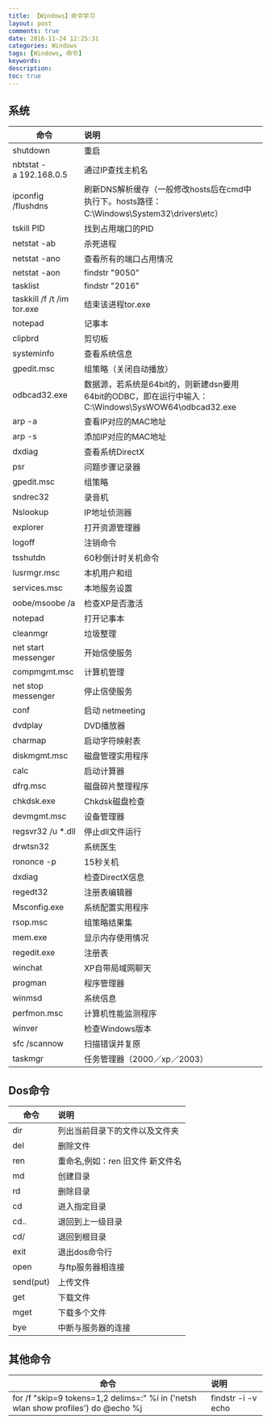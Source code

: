 ```yaml
---
title: 【Windows】命令学习
layout: post
comments: true
date: 2016-11-24 12:25:31
categories: Windows
tags: [Windows, 命令]
keywords:
description:
toc: true
---
```

## 系统
| 命令						                 | 说明                                                                                                |
| -------------------------  | :--                                                                                                 |
| shutdown                   | 重启
| nbtstat -a 192.168.0.5     | 通过IP查找主机名
| ipconfig /flushdns         | 刷新DNS解析缓存（一般修改hosts后在cmd中执行下。hosts路径：C:\Windows\System32\drivers\etc）
| tskill PID                 | 找到占用端口的PID
| netstat -ab                | 杀死进程
| netstat -ano               | 查看所有的端口占用情况
| netstat -aon|findstr "9050"| 查看指定端口的占用情况|
| tasklist|findstr "2016"    | 查看PID对应的进程|
| taskkill /f /t /im tor.exe | 结束该进程tor.exe
| notepad                    | 记事本
| clipbrd                    | 剪切板
| systeminfo                 | 查看系统信息
| gpedit.msc                 | 组策略（关闭自动播放）
| odbcad32.exe               | 数据源，若系统是64bit的，则新建dsn要用64bit的ODBC，即在运行中输入：C:\Windows\SysWOW64\odbcad32.exe
| arp -a                     | 查看IP对应的MAC地址
| arp -s                     | 添加IP对应的MAC地址
| dxdiag                     | 查看系统DirectX
| psr                        | 问题步骤记录器
| gpedit.msc                 | 组策略
| sndrec32                   | 录音机
| Nslookup                   | IP地址侦测器
| explorer                   | 打开资源管理器
| logoff                     | 注销命令
| tsshutdn                   | 60秒倒计时关机命令
| lusrmgr.msc                | 本机用户和组
| services.msc               | 本地服务设置
| oobe/msoobe /a             | 检查XP是否激活
| notepad                    | 打开记事本
| cleanmgr                   | 垃圾整理
| net start messenger        | 开始信使服务
| compmgmt.msc               | 计算机管理
| net stop messenger         | 停止信使服务
| conf                       | 启动 netmeeting
| dvdplay                    | DVD播放器
| charmap                    | 启动字符映射表
| diskmgmt.msc               | 磁盘管理实用程序
| calc                       | 启动计算器
| dfrg.msc                   | 磁盘碎片整理程序
| chkdsk.exe                 | Chkdsk磁盘检查
| devmgmt.msc                | 设备管理器
| regsvr32 /u *.dll          | 停止dll文件运行
| drwtsn32                   | 系统医生
| rononce -p                 | 15秒关机
| dxdiag                     | 检查DirectX信息
| regedt32                   | 注册表编辑器
| Msconfig.exe               | 系统配置实用程序
| rsop.msc                   | 组策略结果集
| mem.exe                    | 显示内存使用情况
| regedit.exe                | 注册表
| winchat                    | XP自带局域网聊天
| progman                    | 程序管理器
| winmsd                     | 系统信息
| perfmon.msc                | 计算机性能监测程序
| winver                     | 检查Windows版本
| sfc /scannow               | 扫描错误并复原
| taskmgr                    | 任务管理器（2000／xp／2003）


## Dos命令
| 命令                      | 说明                             |
| ------------------------- | :--                              |
| dir                       | 列出当前目录下的文件以及文件夹
| del                       | 删除文件
| ren                       | 重命名,例如：ren 旧文件 新文件名
| md                        | 创建目录
| rd                        | 删除目录
| cd                        | 进入指定目录
| cd..                      | 退回到上一级目录
| cd/                       | 退回到根目录
| exit                      | 退出dos命令行
| open                      | 与ftp服务器相连接                |
| send(put)                 | 上传文件                         |
| get                       | 下载文件                         |
| mget                      | 下载多个文件                     |
| bye                       | 中断与服务器的连接               |


## 其他命令
| 命令                      | 说明 |
| ------------------------- | :--  |
|for /f "skip=9 tokens=1,2 delims=:" %i in ('netsh wlan show profiles') do  @echo %j | findstr -i -v echo | netsh wlan show profiles %j key=clear		|列出连接过的wifi信息、加密方式、包括密码